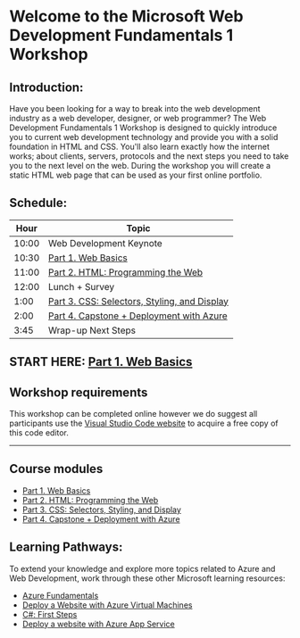 # Welcome to the Microsoft Web Development Fundamentals 1 Workshop
## Introduction:
Have you been looking for a way to break into the web development industry as a web developer, designer, or web programmer? The Web Development Fundamentals 1 Workshop is designed to quickly introduce you to current web development technology and provide you with a solid foundation in HTML and CSS. You'll also learn exactly how the internet works; about clients, servers, protocols and the next steps you need to take you to the next level on the web. During the workshop you will create a static HTML web page that can be used as your first online portfolio.

## Schedule:

|Hour|Topic
|---|---|
|10:00	|Web Development Keynote
|10:30	|[Part 1. Web Basics](Part%201.%20Web%20Basics)
|11:00  |[Part 2. HTML: Programming the Web](Part%202.%20HTML)
|12:00	|Lunch + Survey
|1:00	|[Part 3. CSS: Selectors, Styling, and Display](Part%203.%20CSS%20%26%20CSS3)
|2:00	|[Part 4. Capstone + Deployment with Azure](Part%204.%20%20Capstone%20%2B%20Deployment)
|3:45	|Wrap-up Next Steps

## START HERE: [**Part 1. Web Basics**](Part%201.%20Web%20Basics)

## Workshop requirements

This workshop can be completed online however we do suggest all participants use the [Visual Studio Code website](https://code.visualstudio.com/?WT.mc_id=academic-0000-molewis) to acquire a free copy of this code editor.

---
## Course modules
* [Part 1. Web Basics](Part%201.%20Web%20Basics)
* [Part 2. HTML: Programming the Web](Part%202.%20HTML)
* [Part 3. CSS: Selectors, Styling, and Display](Part%203.%20CSS%20%26%20CSS3)
* [Part 4. Capstone + Deployment with Azure](Part%204.%20%20Capstone%20%2B%20Deployment)

## Learning Pathways:
To extend your knowledge and explore more topics related to Azure and Web Development, work through these other Microsoft learning resources:	
* [Azure Fundamentals](https://docs.microsoft.com/learn/paths/azure-fundamentals/?WT.mc_id=academic-0000-molewis)	
* [Deploy a Website with Azure Virtual Machines](https://docs.microsoft.com/learn/paths/deploy-a-website-with-azure-virtual-machines/?WT.mc_id=academic-0000-molewis)	
* [C#: First Steps](https://docs.microsoft.com/learn/paths/csharp-first-steps/?WT.mc_id=academic-0000-molewis)	
* [Deploy a website with Azure App Service](https://docs.microsoft.com/learn/paths/deploy-a-website-with-azure-app-service/?WT.mc_id=academic-0000-molewis)		
